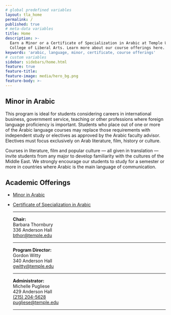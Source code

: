 ```yaml
---
# global predefined variables
layout: tla_home
permalink: /
published: true
# meta-data variables
title: Home
description: >-
  Earn a Minor or a Certificate of Specialization in Arabic at Temple University’s
  College of Liberal Arts. Learn more about our course offerings here.
keywords: 'arabic, language, minor, certificate, course offerings'
# custom variables
sidebar: sidebars/home.html
feature: true
feature-title: 
feature-image: media/hero_bg.png
feature-body: >-
---
```

## Minor in Arabic
This program is ideal for students considering careers in international business, government service, teaching or other professions where foreign language proficiency is important. Students who place out of one or more of the Arabic language courses may replace those requirements with independent study or electives as approved by the Arabic faculty advisor. Electives must focus exclusively on Arab literature, film, history or culture.

Courses in literature, film and popular culture — all given in translation — invite students from any major to develop familiarity with the cultures of the Middle East. We strongly encourage our students to study for a semester or more in countries where Arabic is the main language of communication.

## Academic Offerings

- [Minor in Arabic](http://bulletin.temple.edu/undergraduate/liberal-arts/arabic/arabic-minor/)
- [Certificate of Specialization in Arabic](https://www.temple.edu/academics/degree-programs/arabic-certificate-undergraduate-la-arbc-cr2%2B)<br/>

   ___
   
  **Chair:**  
   Barbara Thornbury      
   336 Anderson Hall    
   [bthor@temple.edu](mailto:bthor@temple.edu)  
   
   ___
   
  **Program Director:**  
   Gordon Witty  
   340 Anderson Hall    
   [gwitty@temple.edu](mailto:gwitty@temple.edu)  
   
   ___
   
   **Administrator:**  
   Michelle Pugliese  
   429 Anderson Hall   
   [(215) 204-5628](tel:2152045628)  
   [pugliese@temple.edu](mailto:pugliese@temple.edu)  
   
   ___
